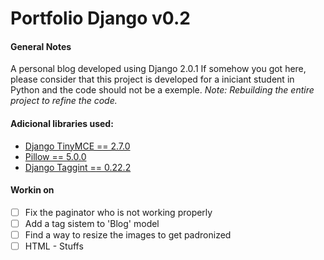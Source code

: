 # Portfolio Django v0.2

#### General Notes

A personal blog developed using Django 2.0.1
If somehow you got here, please consider that this project is developed for a iniciant student in Python and the code should not be a exemple.
_Note: Rebuilding the entire project to refine the code._

#### Adicional libraries used:
- [Django TinyMCE == 2.7.0](https://django-tinymce.readthedocs.io/en/latest/)
- [Pillow == 5.0.0](https://pillow.readthedocs.io/en/latest/)
- [Django Taggint == 0.22.2](https://django-taggit.readthedocs.io/en/latest/)

#### Workin on 
- [ ] Fix the paginator who is not working properly
- [ ] Add a tag sistem to 'Blog' model
- [ ] Find a way to resize the images to get padronized
- [ ] HTML - Stuffs
